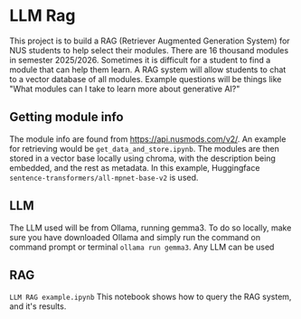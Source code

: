 # LLM Rag

This project is to build a RAG (Retriever Augmented Generation System) for NUS students to help select their modules.  There are 16 thousand modules in semester 2025/2026. Sometimes it is difficult for a student to find a module that can help them learn. A RAG system will allow students to chat to a vector database of all modules. Example questions will be things like "What modules can I take to learn more about generative AI?"


## Getting module info
The module info are found from https://api.nusmods.com/v2/.
An example for retrieving would be ``get_data_and_store.ipynb``. The modules are then stored in a vector base locally using chroma, with the description being embedded, and the rest as metadata. In this example, Huggingface ``sentence-transformers/all-mpnet-base-v2`` is used. 


## LLM
The LLM used will be from Ollama, running gemma3. To do so locally, make sure you have downloaded Ollama and simply run the command on command prompt or terminal ``ollama run gemma3``. Any LLM can be used


## RAG
``LLM RAG example.ipynb`` 
This notebook shows how to query the RAG system, and it's results. 